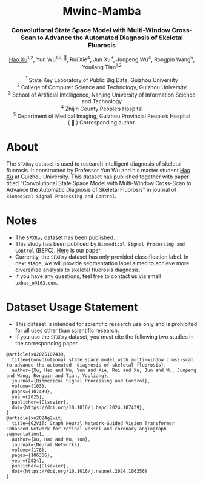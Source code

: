 <div align="center">
<h1>Mwinc-Mamba</h1>
<h3>Convolutional State Space Model with Multi-Window Cross-Scan to Advance the Automated Diagnosis of Skeletal Fluorosis</h3>


[Hao Xu](https://github.com/uxhao-o)<sup>1,2</sup>, Yun Wu<sup>1,2, :email:</sup>, Rui Xie<sup>4</sup>, Jun Xu<sup>3</sup>, Junpeng Wu<sup>4</sup>, Rongpin Wang<sup>5</sup>, Youliang Tian<sup>1,2</sup>
<br>

<sup>1</sup>  State Key Laboratory of Public Big Data, Guizhou University <br>
<sup>2</sup>  College of Computer Science and Technology, Guizhou University <br>
<sup>3</sup>  School of Artificial Intelligence, Nanjing University of Information Science and Technology<br>
<sup>4</sup>  Zhijin County People’s Hospital<br>
<sup>5</sup>  Department of Medical Imaging, Guizhou Provincial People’s Hospital<br>
 ( :email: ) Corresponding author.

</div>

# About
The `SFXRay` dataset is used to research intelligent diagnosis of skeletal fluorosis. It constructed by Professor Yun Wu and his master student [Hao Xu](http://uxhao.com) at Guizhou University. This dataset has published together with paper titled "Convolutional State Space Model with Multi-Window Cross-Scan to Advance the Automatic Diagnosis of Skeletal Fluorosis"  in journal of `Biomedical Signal Processing and Control`. 

# Notes
- The `SFXRay` dataset has been published.
- This study has been publiced by `Biomedical Signal Processing and Control` (BSPC). [Here](https://doi.org/10.1016/j.bspc.2024.107439) is our paper.
- Currently, the `SFXRay` dataset has only provided classification label. In next stage, we will provide segmentation label aimed to achieve more diversified analysis to skeletal fluorosis diagnosis.
- If you have any questions, feel free to contact us via email `uxhao_o@163.com`.

# Dataset Usage Statement
- This dataset is intended for scientific research use only and is prohibited for all uses other than scientific research.
- If you use the `SFXRay` dataset, you must cite the following two studies in the corresponding paper.

```
@article{xu2025107439,
  title={Convolutional state space model with multi-window cross-scan to advance the automated 	diagnosis of skeletal fluorosis},
  author={Xu, Hao and Wu, Yun and Xie, Rui and Xu, Jun and Wu, Junpeng and Wang, Rongpin and Tian, Youliang},
  journal={Biomedical Signal Processing and Control},
  volume={103},
  pages={107439},
  year={2025},
  publisher={Elsevier},
  doi={https://doi.org/10.1016/j.bspc.2024.107439},
}
@article{xu2024g2vit,
  title={G2ViT: Graph Neural Network-Guided Vision Transformer Enhanced Network for retinal vessel and coronary angiograph segmentation},
  author={Xu, Hao and Wu, Yun},
  journal={Neural Networks},
  volume={176},
  pages={106356},
  year={2024},
  publisher={Elsevier},
  doi={https://doi.org/10.1016/j.neunet.2024.106356}
}
```


